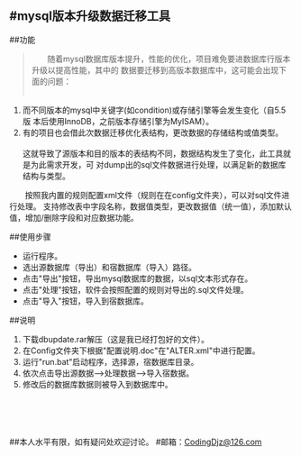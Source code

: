#mysql版本升级数据迁移工具
---
##功能
>&nbsp;&nbsp;&nbsp;&nbsp;&nbsp;&nbsp;&nbsp;随着mysql数据库版本提升，性能的优化，项目难免要进数据库行版本升级以提高性能，其中的
数据要迁移到高版本数据库中，这可能会出现下面的问题：<br /><br />
1. 而不同版本的mysql中关键字(如condition)或存储引擎等会发生变化（自5.5版
本后使用InnoDB，之前版本存储引擎为MyISAM）。 <br /> 
2. 有的项目也会借此次数据迁移优化表结构，更改数据的存储结构或值类型。<br /><br />
这就导致了源版本和目的版本的表结构不同，数据结构发生了变化，此工具就是为此需求开发，可
对dump出的sql文件数据进行处理，以满足新的数据库结构与类型。


&nbsp;&nbsp;&nbsp;&nbsp;&nbsp;&nbsp;&nbsp;按照我内置的规则配置xml文件（规则在在config文件夹），可以对sql文件进行处理。
支持修改表中字段名称，数据值类型，更改数据值（统一值），添加默认值，增加/删除字段和对应数据功能。

##使用步骤
* 运行程序。
* 选出源数据库（导出）和宿数据库（导入）路径。
* 点击"导出"按钮，导出mysql数据库的数据，以sql文本形式存在。
* 点击"处理"按钮，软件会按照配置的规则对导出的.sql文件处理。
* 点击"导入"按钮，导入到宿数据库。

##说明
1. 下载dbupdate.rar解压（这是我已经打包好的文件）。
2. 在Config文件夹下根据"配置说明.doc"在"ALTER.xml"中进行配置。
3. 运行"run.bat"启动程序，选择源，宿数据库目录。
4. 依次点击导出源数据-->处理数据-->导入宿数据。
5. 修改后的数据库数据则被导入到数据库中。
<br /><br /><br /><br /><br />


##本人水平有限，如有疑问处欢迎讨论。
#邮箱：CodingDjz@126.com



